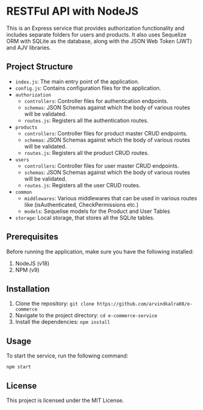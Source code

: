 # RESTFul API with NodeJS

This is an Express service that provides authorization functionality and includes separate folders for users and products.
It also uses Sequelize ORM with SQLite as the database, along with the JSON Web Token (JWT) and AJV libraries.

## Project Structure
 - `index.js`: The main entry point of the application.
 - `config.js`: Contains configuration files for the application.
 - `authorization`
   - `controllers`: Controller files for authentication endpoints.
   - `schemas`: JSON Schemas against which the body of various routes will be validated.
   - `routes.js`: Registers all the authentication routes.
 - `products`
   - `controllers`: Controller files for product master CRUD endpoints.
   - `schemas`: JSON Schemas against which the body of various routes will be validated.
   - `routes.js`: Registers all the product CRUD routes.
 - `users`
   - `controllers`: Controller files for user master CRUD endpoints.
   - `schemas`: JSON Schemas against which the body of various routes will be validated.
   - `routes.js`: Registers all the user CRUD routes.
 - `common`
   - `middlewares`: Various middlewares that can be used in various routes like (isAuthenticated, CheckPermissions etc.)
   - `models`: Sequelise models for the Product and User Tables
 - `storage`: Local storage, that stores all the SQLite tables.

## Prerequisites
Before running the application, make sure you have the following installed:
1. NodeJS (v18)
2. NPM (v9)

## Installation
1. Clone the repository: `git clone https://github.com/arvindkalra08/e-commerce`
2. Navigate to the project directory: `cd e-commerce-service`
3. Install the dependencies: `npm install`

## Usage

To start the service, run the following command:
```shell
npm start
```

## License
This project is licensed under the MIT License.




